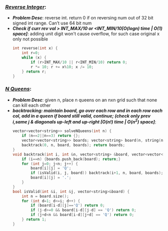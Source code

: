 ### ***[Reverse Integer](https://leetcode.com/problems/reverse-integer/)***:
- ***Problem Desc***: reverse int. return 0 if on reversing num out of 32 bit signed int range. Can’t use 64 bit num
- ***Check if curr rev val > INT_MAX/10 or <INT_MIN/10[O(logn) time | O(1) space]***: adding unit digit won't cause overflow, for such case original x only not possible
  ```cpp
  int reverse(int x) {
      int r=0;
      while (x) {
          if (r>INT_MAX/10 || r<INT_MIN/10) return 0;
          r *= 10; r += x%10; x /= 10;
      } return r;
  }
  ```

### ***[N Queens](https://leetcode.com/problems/n-queens/)***:
- ***Problem Desc***: given n, place n queens on an nxn grid such that none can kill each other
- ***backtracking: maintain board, go over each row and in each row each col, add in a queen if board still valid, continue; (check only prev i,same j & diagonals up-left and up-right [O(n!) time | O(n<sup>2</sup>) space]***:
  ```cpp
  vector<vector<string>> solveNQueens(int n) {
      if (n==2||n==3) return {};
      vector<vector<string>> boards; vector<string> board(n, string(n,'.'));
      backtrack(0, n, board, boards); return boards;
  }
  void backtrack(int i, int &n, vector<string> &board, vector<vector<string>> &boards) {
      if (i==n) {boards.push_back(board); return;}
      for (int j=0; j<n; j++) {
          board[i][j] = 'Q';
          if (isValid(i, j, board)) backtrack(i+1, n, board, boards);
          board[i][j] = '.';
      }
  }
  bool isValid(int &i, int &j, vector<string>&board) {
      int n = board.size();
      for (int d=1; d<=i; d++) {
          if (board[i-d][j]=='Q') return 0;
          if (j-d>=0 && board[i-d][j-d] == 'Q') return 0;
          if (j+d<n && board[i-d][j+d] == 'Q') return 0;
      } return 1;
  }
  ```
